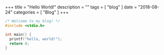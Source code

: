 +++
title = "Hello World!"
description = ""
tags = [ "blog" ]
date = "2018-08-24"
categories = [ "Blog" ]
+++

```c
/* Welcome to my blog! */
#include <stdio.h>

int main() {
  printf("hello, world!");
  return 0;
}
```
